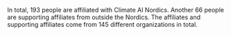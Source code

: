 In total, 193 people are affiliated with Climate AI Nordics. Another 66 people are supporting affiliates from outside the Nordics. The affiliates and supporting affiliates come from 145 different organizations in total.

